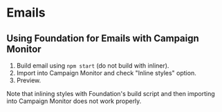 # Emails

## Using Foundation for Emails with Campaign Monitor

1. Build email using `npm start` (do not build with inliner).
2. Import into Campaign Monitor and check "Inline styles" option.
3. Preview.

Note that inlining styles with Foundation's build script and then importing into Campaign Monitor does not work properly.
